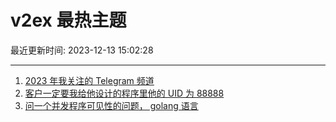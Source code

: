 # v2ex 最热主题

最近更新时间: 2023-12-13 15:02:28

--- 
1. [2023 年我关注的 Telegram 频道](https://www.v2ex.com/t/999882) 
2. [客户一定要我给他设计的程序里他的 UID 为 88888](https://www.v2ex.com/t/999917) 
3. [问一个并发程序可见性的问题， golang 语言](https://www.v2ex.com/t/999936) 
